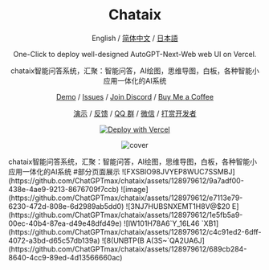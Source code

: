 <div align="center">

<h1 align="center">Chataix</h1>

English / [简体中文](https://github.com/Dogtiti/AutoGPT-Next-Web/blob/main/docs/README_CN.md) / [日本語](https://github.com/Dogtiti/AutoGPT-Next-Web/blob/main/docs/README_JA.md)

One-Click to deploy well-designed AutoGPT-Next-Web web UI on Vercel.

chataix智能问答系统，汇聚：智能问答，AI绘图，思维导图，白板，各种智能小应用一体化的AI系统

[Demo](https://auto-agentgpt.com/) / [Issues](https://github.com/Dogtiti/AutoGPT-Next-Web/issues) / [Join Discord](https://discord.gg/Xnsbhg6Uvd) / [Buy Me a Coffee](https://www.buymeacoffee.com/elricliu)

[演示](https://auto-agentgpt.com/) / [反馈](https://github.com/Dogtiti/AutoGPT-Next-Web/issues) / [QQ 群](https://user-images.githubusercontent.com/38354472/232797111-d34a81b0-2739-4251-82b6-6093dc0eb0b6.png) / [微信](https://user-images.githubusercontent.com/38354472/232797309-9348f3a6-1dd7-422a-ad01-935247b1970e.png) / [打赏开发者](https://user-images.githubusercontent.com/38354472/232796654-c749602b-c1d4-402b-8c31-e7c013b7a42d.png)

[![Deploy with Vercel](https://vercel.com/button)](https://vercel.com/new/clone?repository-url=https%3A%2F%2Fgithub.com%2FDogtiti%2FAutoGPT-Next-Web&env=OPENAI_API_KEY&project-name=autogpt-next-web&repository-name=AutoGPT-Next-Web)

![cover](./public/cover-en.png)

</div>
chataix智能问答系统，汇聚：智能问答，AI绘图，思维导图，白板，各种智能小应用一体化的AI系统
#部分页面展示
![FXSBIO98JVYEP8WUC7SSMBJ](https://github.com/ChatGPTmax/chataix/assets/128979612/9a7adf00-438e-4ae9-9213-8676709f7ccb)
![image](https://github.com/ChatGPTmax/chataix/assets/128979612/e7113e79-6230-472d-808e-6d2989ab5dd0)
![3NJ7HUBSNXEMT1H8V@$20 E](https://github.com/ChatGPTmax/chataix/assets/128979612/1e5fb5a9-00ec-40b4-87ea-d49e48dfd49e)
![IW101H78A6`Y_16L46 `XB1](https://github.com/ChatGPTmax/chataix/assets/128979612/c4c91ed2-6dff-4072-a3bd-d65c57db139a)
![8(UNBTP(B A(3S~`QA2UA6J](https://github.com/ChatGPTmax/chataix/assets/128979612/689cb284-8640-4cc9-89ed-4d13566660ac)


